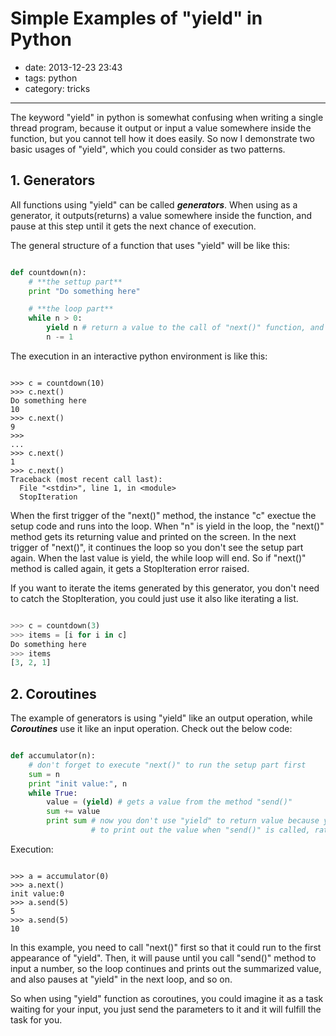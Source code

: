 # Simple Examples of "yield" in Python

- date: 2013-12-23 23:43
- tags: python
- category: tricks

-----------------------

The keyword "yield" in python is somewhat confusing when writing a single thread program, because it output or input a value somewhere inside the function, but you cannot tell how it does easily. So now I demonstrate two basic usages of "yield", which you could consider as two patterns.

## 1. Generators

All functions using "yield" can be called _**generators**_. When using as a generator, it outputs(returns) a value somewhere inside the function, and pause at this step until it gets the next chance of execution.

The general structure of a function that uses "yield" will be like this:

```python

def countdown(n):
    # **the settup part**
    print "Do something here"

    # **the loop part**
    while n > 0:
        yield n # return a value to the call of "next()" function, and then wait for the next loop
        n -= 1

```

The execution in an interactive python environment is like this:

```

>>> c = countdown(10)
>>> c.next()
Do something here
10
>>> c.next()
9
>>> 
...
>>> c.next()
1
>>> c.next()
Traceback (most recent call last):
  File "<stdin>", line 1, in <module>
  StopIteration

```

When the first trigger of the "next()" method, the instance "c" exectue the setup code and runs into the loop. When "n" is yield in the loop, the "next()" method gets its returning value and printed on the screen. In the next trigger of "next()", it continues the loop so you don't see the setup part again. When the last value is yield, the while loop will end. So if "next()" method is called again, it gets a StopIteration error raised. 

If you want to iterate the items generated by this generator, you don't need to catch the StopIteration, you could just use it also like iterating a list.

```python

>>> c = countdown(3)
>>> items = [i for i in c]
Do something here
>>> items
[3, 2, 1]

```


## 2. Coroutines

The example of generators is using "yield" like an output operation, while _**Coroutines**_ use it like an input operation. Check out the below code:

```python

def accumulator(n):
    # don't forget to execute "next()" to run the setup part first
    sum = n 
    print "init value:", n
    while True:
        value = (yield) # gets a value from the method "send()"
        sum += value
        print sum # now you don't use "yield" to return value because you want 
                  # to print out the value when "send()" is called, rather than to call "next()" again 

```

Execution:

```

>>> a = accumulator(0)
>>> a.next()
init value:0
>>> a.send(5)
5
>>> a.send(5)
10

```

In this example, you need to call "next()" first so that it could run to the first appearance of "yield". Then, it will pause until you call "send()" method to input a number, so the loop continues and prints out the summarized value, and also pauses at "yield" in the next loop, and so on. 

So when using "yield" function as coroutines, you could imagine it as a task waiting for your input, you just send the parameters to it and it will fulfill the task for you.



